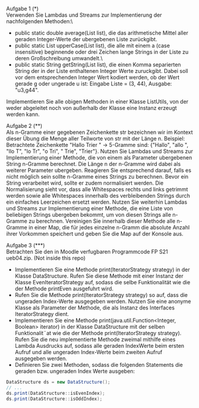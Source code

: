 Aufgabe 1 (\*)\
Verwenden Sie Lambdas und Streams zur Implementierung der nachfolgenden Methoden:\
* public static double average(List<Integer> list), die das arithmetische Mittel aller geraden Integer-Werte der ubergebenen Liste zurückgibt.
* public static List<String> upperCase(List<String> list), die alle mit einem
a (case insensitive) beginnende oder drei Zeichen lange Strings in der Liste zu deren
Großschreibung umwandelt.\
* public static String getString(List<Integer> list), die einen Komma separierten String der in der Liste enthaltenen Integer Werte zuruckgibt. Dabei soll
vor dem entsprechenden Integer Wert kodiert werden, ob der Wert gerade g oder ungerade u ist: Eingabe Liste = (3, 44), Ausgabe: "u3,g44".
  
Implementieren Sie alle obigen Methoden in einer Klasse ListUtils, von der weder abgeleitet noch von außerhalb der Klasse eine Instanz erzeugt werden kann.

Aufgabe 2 (\*\*)\
Als n-Gramme einer gegebenen Zeichenkette str bezeichnen wir im Kontext dieser Übung die Menge aller Teilworte von str mit der Länge n.
Beispiel: Betrachtete Zeichenkette "Hallo Trier "
→ 5-Gramme sind: {"Hallo", "allo ", "llo T", "lo Tr", "o Tri", " Trie", "Trier"}.
Nutzen Sie Lambdas und Streams zur Implementierung einer Methode, die von einem als Parameter ubergebenen String n-Gramme berechnet. Die Länge n der n-Gramme
wird dabei als weiterer Parameter ubergeben. Reagieren Sie entsprechend darauf, falls es
nicht möglich sein sollte n-Gramme eines Strings zu berechnen. Bevor ein String verarbeitet wird, sollte er zudem normalisiert werden. Die Normalisierung sieht vor, dass alle
Whitespaces rechts und links getrimmt werden sowie alle Whitespaces innerhalb des verbleibenden Strings durch ein einfaches Leerzeichen ersetzt werden.
Nutzen Sie weiterhin Lambdas und Streams zur Implementierung einer Methode, die eine
Liste von beliebigen Strings ubergeben bekommt, um von diesen Strings alle n-Gramme
zu berechnen. Vereinigen Sie innerhalb dieser Methode alle n-Gramme in einer Map, die für
jedes einzelne n-Gramm die absolute Anzahl ihrer Vorkommen speichert und geben Sie die
Map auf der Konsole aus.


Aufgabe 3 (\*\*\*)\
Betrachten Sie den in Moodle verfugbaren Programmcode FP S21 ueb04.zip. (Not inside this repo)
* Implementieren Sie eine Methode print(IteratorStrategy strategy) in der Klasse DataStructure. Rufen Sie diese Methode mit einer Instanz der Klasse EvenIteratorStrategy auf, sodass die selbe Funktionalität wie die der Methode printEven
ausgefuhrt wird.
* Rufen Sie die Methode print(IteratorStrategy strategy) so auf, dass die ungeraden Index-Werte ausgegeben werden. Nutzen Sie eine anonyme Klasse als Parameter der Methode, die als Instanz des Interfaces IteratorStrategy dient.
* Implementieren Sie eine Methode print(java.util.Function<Integer, Boolean>
iterator) in der Klasse DataStructure mit der selben Funktionalit¨at wie die der
Methode print(IteratorStrategy strategy). Rufen Sie die neu implementierte
Methode zweimal mithilfe eines Lambda Ausdrucks auf, sodass alle geraden IndexWerte beim ersten Aufruf und alle ungeraden Index-Werte beim zweiten Aufruf ausgegeben werden.
* Definieren Sie zwei Methoden, sodass die folgenden Statements die geraden bzw.
ungeraden Index Werte ausgeben:
```java
DataStructure ds = new DataStructure();
// ...
ds.print(DataStructure::isEvenIndex);
ds.print(DataStructure::isOddIndex);
```
